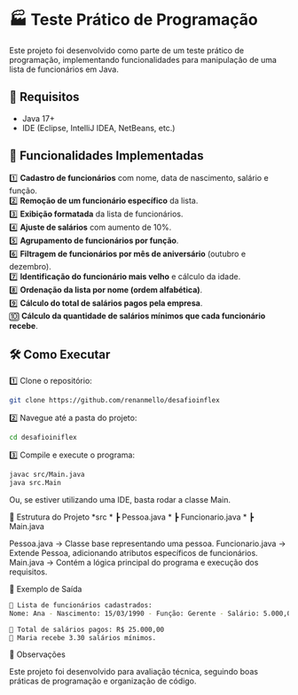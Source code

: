 # 🏭 Teste Prático de Programação

Este projeto foi desenvolvido como parte de um teste prático de programação, implementando funcionalidades para manipulação de uma lista de funcionários em Java.  

## 📌 Requisitos  

- Java 17+  
- IDE (Eclipse, IntelliJ IDEA, NetBeans, etc.)  

## 🚀 Funcionalidades Implementadas  

1️⃣ **Cadastro de funcionários** com nome, data de nascimento, salário e função.  
2️⃣ **Remoção de um funcionário específico** da lista.  
3️⃣ **Exibição formatada** da lista de funcionários.  
4️⃣ **Ajuste de salários** com aumento de 10%.  
5️⃣ **Agrupamento de funcionários por função**.  
6️⃣ **Filtragem de funcionários por mês de aniversário** (outubro e dezembro).  
7️⃣ **Identificação do funcionário mais velho** e cálculo da idade.  
8️⃣ **Ordenação da lista por nome (ordem alfabética)**.  
9️⃣ **Cálculo do total de salários pagos pela empresa**.  
🔟 **Cálculo da quantidade de salários mínimos que cada funcionário recebe**.  

## 🛠️ Como Executar  

1️⃣ Clone o repositório:  
```bash
git clone https://github.com/renanmello/desafioinflex
```
2️⃣ Navegue até a pasta do projeto:
```bash
cd desafioiniflex
```

3️⃣ Compile e execute o programa:
```bash
javac src/Main.java  
java src.Main
```
Ou, se estiver utilizando uma IDE, basta rodar a classe Main.

📂 Estrutura do Projeto
*src
    * ┣  Pessoa.java
    * ┣  Funcionario.java
    * ┣  Main.java

 
Pessoa.java → Classe base representando uma pessoa.
Funcionario.java → Extende Pessoa, adicionando atributos específicos de funcionários.
Main.java → Contém a lógica principal do programa e execução dos requisitos.

📜 Exemplo de Saída
```bash
📌 Lista de funcionários cadastrados:
Nome: Ana - Nascimento: 15/03/1990 - Função: Gerente - Salário: 5.000,00  

📌 Total de salários pagos: R$ 25.000,00  
📌 Maria recebe 3.30 salários mínimos.  
```

📌 Observações

Este projeto foi desenvolvido para avaliação técnica, seguindo boas práticas de programação e organização de código.

